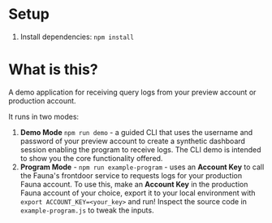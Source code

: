 # Setup

1. Install dependencies: `npm install`

# What is this?

A demo application for receiving query logs from your preview account or production account.

It runs in two modes:

1. **Demo Mode** `npm run demo` - a guided CLI that uses the username and password of your preview account to create a synthetic dashboard session enabling the program to receive logs. The CLI demo is intended to show you the core functionality offered.
2. **Program Mode** - `npm run example-program` - uses an **Account Key** to call the Fauna's frontdoor service to requests logs for your production Fauna account. To use this, make an **Account Key** in the production Fauna account of your choice, export it to your local environment with `export ACCOUNT_KEY=<your_key>` and run! Inspect the source code in `example-program.js` to tweak the inputs.


